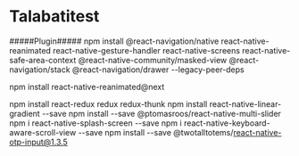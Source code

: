 # Talabatitest


#####Plugin#####
npm install @react-navigation/native react-native-reanimated react-native-gesture-handler react-native-screens react-native-safe-area-context @react-native-community/masked-view @react-navigation/stack @react-navigation/drawer --legacy-peer-deps

npm install react-native-reanimated@next

npm install react-redux redux redux-thunk
npm install react-native-linear-gradient --save
npm install --save @ptomasroos/react-native-multi-slider
npm i react-native-splash-screen --save
npm i react-native-keyboard-aware-scroll-view --save
npm install --save @twotalltotems/react-native-otp-input@1.3.5
